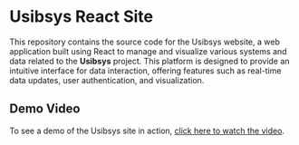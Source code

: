 # Usibsys React Site

This repository contains the source code for the Usibsys website, a web application built using React to manage and visualize various systems and data related to the **Usibsys** project. This platform is designed to provide an intuitive interface for data interaction, offering features such as real-time data updates, user authentication, and visualization.

## Demo Video

To see a demo of the Usibsys site in action, [click here to watch the video](https://drive.google.com/drive/folders/1XYrf8CE2Bju0HsOnvTlEa9PO1AIMMBNL).
